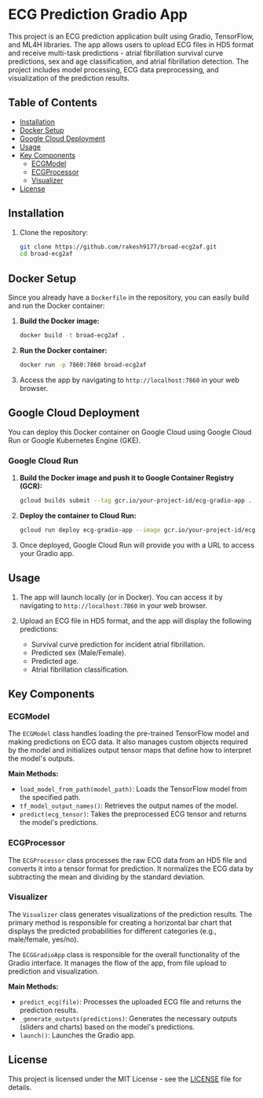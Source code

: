 # ECG Prediction Gradio App

This project is an ECG prediction application built using Gradio, TensorFlow, and ML4H libraries. The app allows users to upload ECG files in HD5 format and receive multi-task predictions - atrial fibrillation survival curve predictions, sex and age classification, and atrial fibrillation detection. The project includes model processing, ECG data preprocessing, and visualization of the prediction results.

## Table of Contents

- [Installation](#installation)
- [Docker Setup](#docker-setup)
- [Google Cloud Deployment](#google-cloud-deployment)
- [Usage](#usage)
- [Key Components](#key-components)
  - [ECGModel](#ecgmodel)
  - [ECGProcessor](#ecgprocessor)
  - [Visualizer](#visualizer)
- [License](#license)

## Installation

1. Clone the repository:
    ```bash
    git clone https://github.com/rakesh9177/broad-ecg2af.git
    cd broad-ecg2af
    ```
## Docker Setup

Since you already have a `Dockerfile` in the repository, you can easily build and run the Docker container:

1. **Build the Docker image:**
    ```bash
    docker build -t broad-ecg2af .
    ```

2. **Run the Docker container:**
    ```bash
    docker run -p 7860:7860 broad-ecg2af
    ```

3. Access the app by navigating to `http://localhost:7860` in your web browser.

## Google Cloud Deployment

You can deploy this Docker container on Google Cloud using Google Cloud Run or Google Kubernetes Engine (GKE).

### Google Cloud Run

1. **Build the Docker image and push it to Google Container Registry (GCR):**
    ```bash
    gcloud builds submit --tag gcr.io/your-project-id/ecg-gradio-app .
    ```

2. **Deploy the container to Cloud Run:**
    ```bash
    gcloud run deploy ecg-gradio-app --image gcr.io/your-project-id/ecg-gradio-app --platform managed --port 7860
    ```

3. Once deployed, Google Cloud Run will provide you with a URL to access your Gradio app.

## Usage

1. The app will launch locally (or in Docker). You can access it by navigating to `http://localhost:7860` in your web browser.

2. Upload an ECG file in HD5 format, and the app will display the following predictions:
   - Survival curve prediction for incident atrial fibrillation.
   - Predicted sex (Male/Female).
   - Predicted age.
   - Atrial fibrillation classification.

## Key Components

### ECGModel

The `ECGModel` class handles loading the pre-trained TensorFlow model and making predictions on ECG data. It also manages custom objects required by the model and initializes output tensor maps that define how to interpret the model's outputs.

**Main Methods:**
- `load_model_from_path(model_path)`: Loads the TensorFlow model from the specified path.
- `tf_model_output_names()`: Retrieves the output names of the model.
- `predict(ecg_tensor)`: Takes the preprocessed ECG tensor and returns the model's predictions.

### ECGProcessor

The `ECGProcessor` class processes the raw ECG data from an HD5 file and converts it into a tensor format for prediction. It normalizes the ECG data by subtracting the mean and dividing by the standard deviation.

### Visualizer

The `Visualizer` class generates visualizations of the prediction results. The primary method is responsible for creating a horizontal bar chart that displays the predicted probabilities for different categories (e.g., male/female, yes/no).



The `ECGGradioApp` class is responsible for the overall functionality of the Gradio interface. It manages the flow of the app, from file upload to prediction and visualization.

**Main Methods:**
- `predict_ecg(file)`: Processes the uploaded ECG file and returns the prediction results.
- `_generate_outputs(predictions)`: Generates the necessary outputs (sliders and charts) based on the model's predictions.
- `launch()`: Launches the Gradio app.

## License

This project is licensed under the MIT License - see the [LICENSE](LICENSE) file for details.
